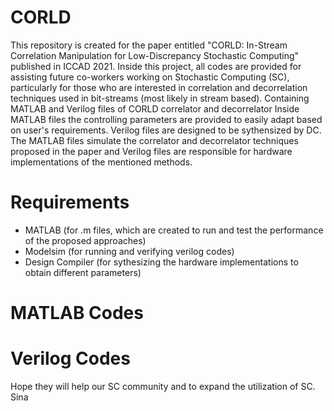 # CORLD
This repository is created for the paper entitled "CORLD: In-Stream Correlation Manipulation for Low-Discrepancy Stochastic Computing" published in ICCAD 2021. Inside this project, all codes are provided for assisting future co-workers working on Stochastic Computing (SC), particularly for those who are interested in correlation and decorrelation techniques used in bit-streams (most likely in stream based). 
Containing MATLAB and Verilog files of CORLD correlator and decorrelator
Inside MATLAB files the controlling parameters are provided to easily adapt based on user's requirements.
Verilog files are designed to be sythensized by DC. 
The MATLAB files simulate the correlator and decorrelator techniques proposed in the paper and Verilog files are responsible for hardware implementations of the mentioned methods.

# Requirements
- MATLAB (for .m files, which are created to run and test the performance of the proposed approaches)
- Modelsim (for running and verifying verilog codes)
- Design Compiler (for sythesizing the hardware implementations to obtain different parameters)

# MATLAB Codes
 
# Verilog Codes


Hope they will help our SC community and to expand the utilization of SC.
Sina
